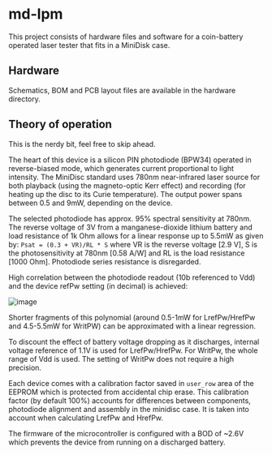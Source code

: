 # md-lpm

This project consists of hardware files and software for a coin-battery operated laser tester that fits in a MiniDisk case.

## Hardware

Schematics, BOM and PCB layout files are available in the hardware directory.

## Theory of operation

This is the nerdy bit, feel free to skip ahead.

The heart of this device is a silicon PIN photodiode (BPW34) operated in reverse-biased mode, which generates current proportional to light intensity. The MiniDisc standard uses 780nm near-infrared laser source for both playback (using the magneto-optic Kerr effect) and recording (for heating up the disc to its Curie temperature). The output power spans between 0.5 and 9mW, depending on the device. 

The selected photodiode has approx. 95% spectral sensitivity at 780nm. The reverse voltage of 3V from a manganese-dioxide lithium battery and load resistance of 1k Ohm allows for a linear response up to 5.5mW as given by: 
`Psat = (0.3 + VR)/RL * S` where VR is the reverse voltage [2.9 V], S is the photosensitivity at 780nm [0.58 A/W] and RL is the load resistance [1000 Ohm]. Photodiode series resistance is disregarded.

High correlation between the photodiode readout (10b referenced to Vdd) and the device refPw setting (in decimal) is achieved:

![image](https://user-images.githubusercontent.com/75824/152569504-2ecc7f6e-f494-41f2-9b11-d20c15aa41ff.png)

Shorter fragments of this polynomial (around 0.5-1mW for LrefPw/HrefPw and 4.5-5.5mW for WritPW) can be approximated with a linear regression. 

To discount the effect of battery voltage dropping as it discharges, internal voltage reference of 1.1V is used for LrefPw/HrefPw. For WritPw, the whole range of Vdd is used. The setting of WritPw does not require a high precision.

Each device comes with a calibration factor saved in `user_row` area of the EEPROM which is protected from accidental chip erase. This calibration factor (by default 100%) accounts for differences between components, photodiode alignment and assembly in the minidisc case. It is taken into account when calculating LrefPw and HrefPw.

The firmware of the microcontroller is configured with a BOD of ~2.6V which prevents the device from running on a discharged battery.
